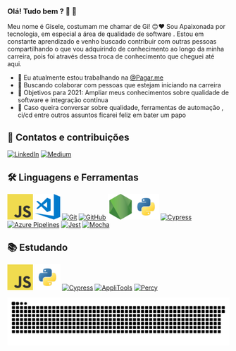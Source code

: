 ### Olá! Tudo bem ?  👋 :purple_heart:

<!--
**giselerosa/giselerosa** is a ✨ _special_ ✨ repository because its `README.md` (this file) appears on your GitHub profile.

Here are some ideas to get you started:

- 🔭 I’m currently working on ...
- 🌱 I’m currently learning ...
- 👯 I’m looking to collaborate on ...
- 🤔 I’m looking for help with ...
- 💬 Ask me about ...
- 📫 How to reach me: ...
- 😄 Pronouns: ...
- ⚡ Fun fact: ...
-->

Meu nome é Gisele, costumam me chamar de Gi! :blush::heart: Sou Apaixonada por tecnologia, em especial a área de qualidade de software . Estou em constante aprendizado e venho buscado contribuir com outras pessoas compartilhando o que vou adquirindo de conhecimento ao longo da minha carreira, pois foi através dessa troca de conhecimento que cheguei até aqui. 


- 🔭 Eu atualmente estou trabalhando na [@Pagar.me](https://github.com/pagarme)
- 👯 Buscando colaborar com pessoas que estejam iniciando na carreira
- 🥅 Objetivos para 2021: Ampliar meus conhecimentos sobre qualidade de software e integração contínua
- 💬 Caso queira conversar sobre qualidade, ferramentas de automação , ci/cd entre outros assuntos ficarei feliz em bater um papo

## 💬 Contatos e contribuições

[<img alt="LinkedIn" width="58" src="https://cdn.jsdelivr.net/npm/simple-icons@v3/icons/linkedin.svg" />][LinkedIn]
[<img alt="Medium" width="58" src="https://cdn.jsdelivr.net/npm/simple-icons@3.13.0/icons/medium.svg" />][Medium]

## 🛠 Linguagens e Ferramentas

[<img alt="JavaScript" width="58" src="https://raw.githubusercontent.com/github/explore/80688e429a7d4ef2fca1e82350fe8e3517d3494d/topics/javascript/javascript.png" />][JavaScript]
[<img alt="Visual Studio" width="58" src="https://raw.githubusercontent.com/github/explore/80688e429a7d4ef2fca1e82350fe8e3517d3494d/topics/visual-studio-code/visual-studio-code.png" />][Visual Studio]
[<img alt="Git" width="58" src="https://www.vectorlogo.zone/logos/git-scm/git-scm-icon.svg" />][Git]
[<img alt="GitHub" width="58" src="https://cdn.jsdelivr.net/npm/simple-icons@v3/icons/github.svg" />][GitHub]
[<img alt="Node" width="58" src="https://raw.githubusercontent.com/github/explore/80688e429a7d4ef2fca1e82350fe8e3517d3494d/topics/nodejs/nodejs.png" />][Node][<img alt="Python" width="58" src="https://raw.githubusercontent.com/github/explore/80688e429a7d4ef2fca1e82350fe8e3517d3494d/topics/python/python.png" />][Python]
[<img alt="Cypress" width="58" src="https://cdn.jsdelivr.net/npm/simple-icons@3.13.0/icons/cypress.svg" />][Cypress]
[<img alt="Azure Pipelines" width="58" src="https://cdn.jsdelivr.net/npm/simple-icons@3.13.0/icons/azurepipelines.svg" />][Azure Pipelines]
[<img alt="Jest" width="58" src="https://cdn.jsdelivr.net/npm/simple-icons@3.13.0/icons/jest.svg" />][Jest]
[<img alt="Mocha" width="58" src="https://cdn.jsdelivr.net/npm/simple-icons@3.13.0/icons/mocha.svg" />][Mocha]





## 📚 Estudando

[<img alt="JavaScript" width="58" src="https://raw.githubusercontent.com/github/explore/80688e429a7d4ef2fca1e82350fe8e3517d3494d/topics/javascript/javascript.png" />][JavaScript]
[<img alt="Python" width="58" src="https://raw.githubusercontent.com/github/explore/80688e429a7d4ef2fca1e82350fe8e3517d3494d/topics/python/python.png" />][Python]
[<img alt="Cypress" width="58" src="https://cdn.jsdelivr.net/npm/simple-icons@3.13.0/icons/cypress.svg" />][Cypress]
[<img alt="AppliTools" width="220" src="https://theme.zdassets.com/theme_assets/2306977/802e613e6a008150428a52e5be87ab009adfa8a0.svg" />][AppliTools]
[<img alt="Percy" width="190" src="https://opencollective-production.s3-us-west-1.amazonaws.com/d83d7230-076f-11e8-ade1-411cb407edb2.png" />][Percy]

 
[Azure Pipelines]: https://azure.microsoft.com/pt-br/services/devops/pipelines/
[Cypress]: https://www.cypress.io/
[LinkedIn]: https://www.linkedin.com/in/giselerosamorsch/
[HTML]: https://github.com/search?q=html
[CSS]: https://github.com/search?q=css
[GraphQL]: https://graphql.org/
[Node]: https://nodejs.org/en/
[C++]: https://github.com/search?q=cpp
[Visual Studio]: https://code.visualstudio.com/
[Git]: https://git-scm.com/
[GitHub]: https://github.com/
[JavaScript]: https://github.com/search?q=javascript
[Python]: https://github.com/search?q=python
[Medium]: https://medium.com/@gisele-rosa
[Jest]: https://jestjs.io/pt-BR/
[Mocha]: https://mochajs.org/
[Chai]: https://www.chaijs.com/
[AppliTools]: https://applitools.com/
[Percy]: https://percy.io/


![Snake animation](https://github.com/giselerosa/giselerosa/blob/output/github-contribution-grid-snake.svg)

